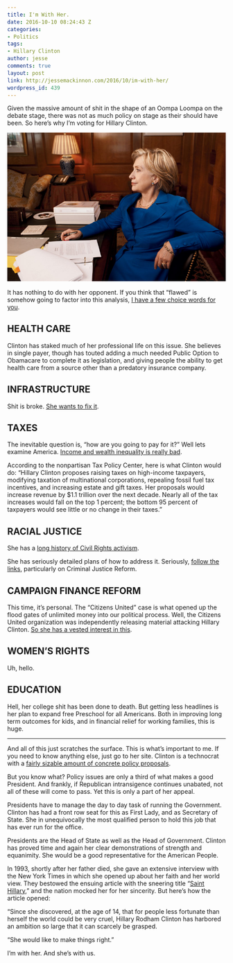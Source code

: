 ```yaml
---
title: I'm With Her.
date: 2016-10-10 08:24:43 Z
categories:
- Politics
tags:
- Hillary Clinton
author: jesse
comments: true
layout: post
link: http://jessemackinnon.com/2016/10/im-with-her/
wordpress_id: 439
---
```


Given the massive amount of shit in the shape of an Oompa Loompa on the debate stage, there was not as much policy on stage as their should have been. So here’s why I’m voting for Hillary Clinton.

<img src="/images/2016/clinton-768x522.jpg" alt="">

It has nothing to do with her opponent. If you think that “flawed” is somehow going to factor into this analysis, [I have a few choice words for you](http://jessemackinnon.com/2016/07/belief-hatred-and-the-democratic-primary/).

## HEALTH CARE

Clinton has staked much of her professional life on this issue. She believes in single payer, though has touted adding a much needed Public Option to Obamacare to complete it as legislation, and giving people the ability to get health care from a source other than a predatory insurance company.

## INFRASTRUCTURE

Shit is broke. [She wants to fix it](http://www.wsj.com/articles/hillary-clinton-makes-a-big-push-on-infrastructure-1470433942).

## TAXES

The inevitable question is, “how are you going to pay for it?” Well lets examine America. [Income and wealth inequality is really bad](https://www.washingtonpost.com/news/wonk/wp/2015/05/21/the-top-10-of-americans-own-76-of-the-stuff-and-its-dragging-our-economy-down/).

According to the nonpartisan Tax Policy Center, here is what Clinton would do: “Hillary Clinton proposes raising taxes on high-income taxpayers, modifying taxation of multinational corporations, repealing fossil fuel tax incentives, and increasing estate and gift taxes. Her proposals would increase revenue by $1.1 trillion over the next decade. Nearly all of the tax increases would fall on the top 1 percent; the bottom 95 percent of taxpayers would see little or no change in their taxes.”

## RACIAL JUSTICE

She has a [long history of Civil Rights activism](http://www.politico.com/magazine/story/2016/03/why-black-voters-dont-feel-the-bern-213707).

She has seriously detailed plans of how to address it. Seriously, [follow the links](https://www.hillaryclinton.com/issues/racial-justice/), particularly on Criminal Justice Reform.

## CAMPAIGN FINANCE REFORM

This time, it’s personal. The “Citizens United” case is what opened up the flood gates of unlimited money into our political process. Well, the Citizens United organization was independently releasing material attacking Hillary Clinton. [So she has a vested interest in this](http://www.huffingtonpost.com/entry/hillary-clinton-campaign-finance_us_57e45147e4b0e28b2b532700).

## WOMEN’S RIGHTS

Uh, hello.

## EDUCATION

Hell, her college shit has been done to death. But getting less headlines is her plan to expand free Preschool for all Americans. Both in improving long term outcomes for kids, and in financial relief for working families, this is huge.

* * *

And all of this just scratches the surface. This is what’s important to me. If you need to know anything else, just go to her site. Clinton is a technocrat with a [fairly sizable amount of concrete policy proposals](https://www.hillaryclinton.com/issues/).

But you know what? Policy issues are only a third of what makes a good President. And frankly, if Republican intransigence continues unabated, not all of these will come to pass. Yet this is only a part of her appeal.

Presidents have to manage the day to day task of running the Government. Clinton has had a front row seat for this as First Lady, and as Secretary of State. She in unequivocally the most qualified person to hold this job that has ever run for the office.

Presidents are the Head of State as well as the Head of Government. Clinton has proved time and again her clear demonstrations of strength and equanimity. She would be a good representative for the American People.

In 1993, shortly after her father died, she gave an extensive interview with the New York Times in which she opened up about her faith and her world view. They bestowed the ensuing article with the sneering title “[Saint Hillary](http://www.nytimes.com/1993/05/23/magazine/saint-hillary.html?pagewanted=all),” and the nation mocked her for her sincerity. But here’s how the article opened:

“Since she discovered, at the age of 14, that for people less fortunate than herself the world could be very cruel, Hillary Rodham Clinton has harbored an ambition so large that it can scarcely be grasped.

“She would like to make things right.”

I’m with her. And she’s with us.
